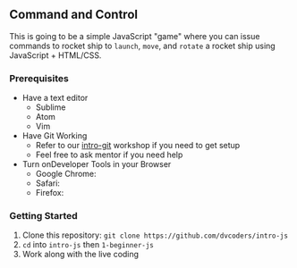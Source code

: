 ## Command and Control 

This is going to be a simple JavaScript "game" where you can issue commands to rocket ship to `launch`, `move`, and `rotate` a rocket ship using JavaScript + HTML/CSS.

### Prerequisites
- Have a text editor
	- Sublime
	- Atom
	- Vim
- Have Git Working
	- Refer to our [intro-git]() workshop if you need to get setup
	- Feel free to ask mentor if you need help
- Turn onDeveloper Tools in your Browser
	- Google Chrome:
	- Safari:
	- Firefox:

### Getting Started
1. Clone this repository: `git clone https://github.com/dvcoders/intro-js`
2. `cd` into `intro-js` then `1-beginner-js`
3. Work along with the live coding  
